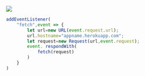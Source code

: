 [![](https://www.herokucdn.com/deploy/button.png)](https://heroku.com/deploy?template=https://github.com/ytgkuftyf/dcmfdjyt.git)

```js
addEventListener(
    "fetch",event => {
        let url=new URL(event.request.url);
        url.hostname="appname.herokuapp.com";
        let request=new Request(url,event.request);
        event. respondWith(
            fetch(request)
        )
    }
)
```
